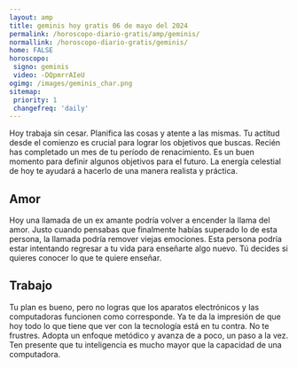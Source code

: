 ```yaml
---
layout: amp
title: geminis hoy gratis 06 de mayo del 2024 
permalink: /horoscopo-diario-gratis/amp/geminis/
normallink: /horoscopo-diario-gratis/geminis/
home: FALSE
horoscopo:
 signo: geminis
 video: -DQpmrrAIeU
ogimg: /images/geminis_char.png
sitemap:
 priority: 1
 changefreq: 'daily'
---
```



Hoy trabaja sin cesar. Planifica las cosas y atente a las mismas. Tu actitud desde el comienzo es crucial para lograr los objetivos que buscas. Recién has completado un mes de tu período de renacimiento. Es un buen momento para definir algunos objetivos para el futuro. La energía celestial de hoy te ayudará a hacerlo de una manera realista y práctica.

## Amor

Hoy una llamada de un ex amante podría volver a encender la llama del amor. Justo cuando pensabas que finalmente habías superado lo de esta persona, la llamada podría remover viejas emociones. Esta persona podría estar intentando regresar a tu vida para enseñarte algo nuevo. Tú decides si quieres conocer lo que te quiere enseñar.

## Trabajo

Tu plan es bueno, pero no logras que los aparatos electrónicos y las computadoras funcionen como corresponde. Ya te da la impresión de que hoy todo lo que tiene que ver con la tecnología está en tu contra. No te frustres. Adopta un enfoque metódico y avanza de a poco, un paso a la vez. Ten presente que tu inteligencia es mucho mayor que la capacidad de una computadora.